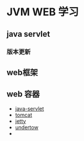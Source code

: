 # JVM WEB 学习

## java servlet



### 版本更新

## web框架 

## web 容器


* [java-servlet](https://www.oracle.com/technetwork/java/index-jsp-135475.html)
* [tomcat]()
* [jetty]()
* [undertow]()
* []()
